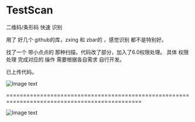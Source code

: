 # TestScan

二维码/条形码  快速 识别

用了 好几个 github的库，zxing 和 zbar的 ，感觉识别 都不是特别好。

找了一个 带小点点的 那种扫描，代码改了部分，加入了6.0权限处理。
具体 权限处理 完成对应的 操作 需要根据各自需求 自行开发。


已上传代码。

![Image text](https://github.com/visayang/TestScan/blob/master/img/S80911-110211.jpg?raw=true)

==============================================================================================

![Image text](https://github.com/visayang/TestScan/blob/master/img/S80911-110240.jpg?raw=true)
